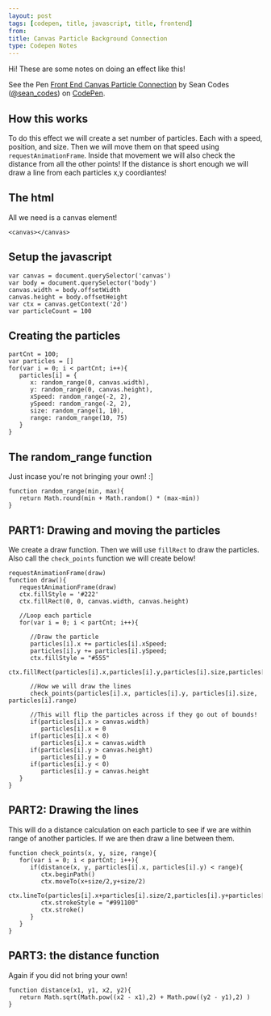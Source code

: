 ```yaml
---
layout: post
tags: [codepen, title, javascript, title, frontend]
from: 
title: Canvas Particle Background Connection
type: Codepen Notes
---
```


Hi! These are some notes on doing an effect like this!

<p data-height="400" data-theme-id="dark" data-slug-hash="OpoQEp" data-default-tab="js,result" data-user="sean_codes" data-embed-version="2" data-pen-title="Front End Canvas Particle Connection" class="codepen">See the Pen <a href="http://codepen.io/sean_codes/pen/OpoQEp/">Front End Canvas Particle Connection</a> by Sean Codes (<a href="http://codepen.io/sean_codes">@sean_codes</a>) on <a href="http://codepen.io">CodePen</a>.</p>
<script async src="https://production-assets.codepen.io/assets/embed/ei.js"></script>

## How this works
To do this effect we will create a set number of particles. Each with a speed, position, and size. Then we will move them on that speed using `requestAnimationFrame`. Inside that movement we will also check the distance from all the other points! If the distance is short enough we will draw a line from each particles x,y coordiantes!

## The html
All we need is a canvas element!

    <canvas></canvas>

## Setup the javascript

    var canvas = document.querySelector('canvas')
    var body = document.querySelector('body')
    canvas.width = body.offsetWidth
    canvas.height = body.offsetHeight
    var ctx = canvas.getContext('2d')
    var particleCount = 100
    
## Creating the particles

    partCnt = 100;
    var particles = []
    for(var i = 0; i < partCnt; i++){
       particles[i] = {
          x: random_range(0, canvas.width),
          y: random_range(0, canvas.height),
          xSpeed: random_range(-2, 2),
          ySpeed: random_range(-2, 2),
          size: random_range(1, 10),
          range: random_range(10, 75)
       }
    }
    
## The random_range function
Just incase you're not bringing your own! :]

    function random_range(min, max){
       return Math.round(min + Math.random() * (max-min))
    }

## PART1: Drawing and moving the particles
We create a draw function. Then we will use `fillRect` to draw the particles. Also call the `check_points` function we will create below!

    requestAnimationFrame(draw)
    function draw(){
       requestAnimationFrame(draw)
       ctx.fillStyle = '#222'
       ctx.fillRect(0, 0, canvas.width, canvas.height)
       
       //Loop each particle
       for(var i = 0; i < partCnt; i++){
         
          //Draw the particle
          particles[i].x += particles[i].xSpeed;
          particles[i].y += particles[i].ySpeed;
          ctx.fillStyle = "#555"
          ctx.fillRect(particles[i].x,particles[i].y,particles[i].size,particles[i].size)
          
          //How we will draw the lines
          check_points(particles[i].x, particles[i].y, particles[i].size, particles[i].range)
          
          //This will flip the particles across if they go out of bounds!
          if(particles[i].x > canvas.width)
             particles[i].x = 0
          if(particles[i].x < 0)
             particles[i].x = canvas.width
          if(particles[i].y > canvas.height)
             particles[i].y = 0
          if(particles[i].y < 0)
             particles[i].y = canvas.height
       }
    }

## PART2: Drawing the lines
This will do a distance calculation on each particle to see if we are within range of another particles. If we are then draw a line between them.

    function check_points(x, y, size, range){
       for(var i = 0; i < partCnt; i++){
          if(distance(x, y, particles[i].x, particles[i].y) < range){
             ctx.beginPath()
             ctx.moveTo(x+size/2,y+size/2)
             ctx.lineTo(particles[i].x+particles[i].size/2,particles[i].y+particles[i].size/2)
             ctx.strokeStyle = "#991100"
             ctx.stroke()
          }
       }
    }
    
## PART3: the distance function
Again if you did not bring your own! 

    function distance(x1, y1, x2, y2){
       return Math.sqrt(Math.pow((x2 - x1),2) + Math.pow((y2 - y1),2) )
    }

